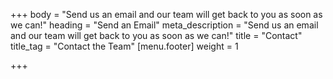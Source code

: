 +++
body = "Send us an email and our team will get back to you as soon as we can!"
heading = "Send an Email"
meta_description = "Send us an email and our team will get back to you as soon as we can!"
title = "Contact"
title_tag = "Contact the Team"
[menu.footer]
weight = 1

+++
